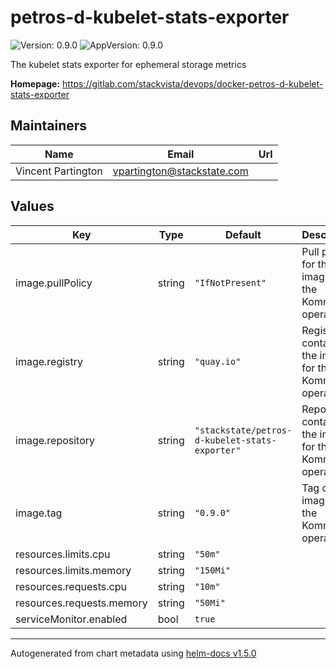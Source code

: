 # petros-d-kubelet-stats-exporter

![Version: 0.9.0](https://img.shields.io/badge/Version-0.9.0-informational?style=flat-square) ![AppVersion: 0.9.0](https://img.shields.io/badge/AppVersion-0.9.0-informational?style=flat-square)

The kubelet stats exporter for ephemeral storage metrics

**Homepage:** <https://gitlab.com/stackvista/devops/docker-petros-d-kubelet-stats-exporter>

## Maintainers

| Name | Email | Url |
| ---- | ------ | --- |
| Vincent Partington | vpartington@stackstate.com |  |

## Values

| Key | Type | Default | Description |
|-----|------|---------|-------------|
| image.pullPolicy | string | `"IfNotPresent"` | Pull policy for the image for the Kommoner operator |
| image.registry | string | `"quay.io"` | Registry containing the image for the Kommoner operator |
| image.repository | string | `"stackstate/petros-d-kubelet-stats-exporter"` | Repository containing the image for the Kommoner operator |
| image.tag | string | `"0.9.0"` | Tag of the image for the Kommoner operator |
| resources.limits.cpu | string | `"50m"` |  |
| resources.limits.memory | string | `"150Mi"` |  |
| resources.requests.cpu | string | `"10m"` |  |
| resources.requests.memory | string | `"50Mi"` |  |
| serviceMonitor.enabled | bool | `true` |  |

----------------------------------------------
Autogenerated from chart metadata using [helm-docs v1.5.0](https://github.com/norwoodj/helm-docs/releases/v1.5.0)
